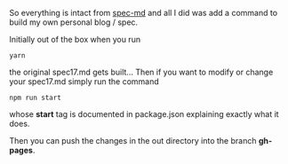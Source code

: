 
So everything is intact from
[spec-md](https://github.com/leebyron/spec-md)
and all I did was add a command to build my own personal blog / spec.

Initially out of the box when you run

```
yarn
```

the original spec17.md gets built...
Then if you want to modify or change your spec17.md simply run the command

```
npm run start
```

whose **start** tag is documented in package.json explaining exactly what it does.

Then you can push the changes in the out directory into the branch **gh-pages**.
